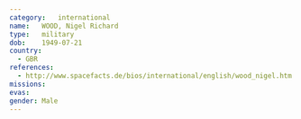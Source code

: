 ```yaml
---
category:	international
name:	WOOD, Nigel Richard
type:	military
dob:	1949-07-21
country:
  - GBR
references:
  - http://www.spacefacts.de/bios/international/english/wood_nigel.htm
missions:
evas:
gender:	Male
---
```

